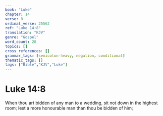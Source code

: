 ```yaml
---
book: "Luke"
chapter: 14
verse: 8
ordinal_verse: 25562
ref: "Luke 14:8"
translation: "KJV"
genre: "Gospel"
word_count: 28
topics: []
cross_references: []
grammar_tags: [semicolon-heavy, negation, conditional]
thematic_tags: []
tags: ["Bible","KJV","Luke"]
---
```


# Luke 14:8

When thou art bidden of any man to a wedding, sit not down in the highest room; lest a more honourable man than thou be bidden of him;
